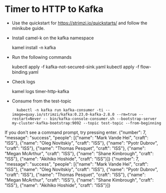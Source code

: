 # Timer to HTTP to Kafka

- Use the quickstart for https://strimzi.io/quickstarts/ and follow the minikube guide.

- Install camel-k on the kafka namespace

	kamel install -n kafka

- Run the following commands

	kubectl apply -f kafka-not-secured-sink.yaml
	kubectl apply -f flow-binding.yaml

- Check logs

	kamel logs timer-http-kafka

- Consume from the test-topic

        kubectl -n kafka run kafka-consumer -ti --image=quay.io/strimzi/kafka:0.23.0-kafka-2.8.0 --rm=true --restart=Never -- bin/kafka-console-consumer.sh --bootstrap-server my-cluster-kafka-bootstrap:9092 --topic test-topic --from-beginning
If you don't see a command prompt, try pressing enter.
{"number": 7, "message": "success", "people": [{"name": "Mark Vande Hei", "craft": "ISS"}, {"name": "Oleg Novitskiy", "craft": "ISS"}, {"name": "Pyotr Dubrov", "craft": "ISS"}, {"name": "Thomas Pesquet", "craft": "ISS"}, {"name": "Megan McArthur", "craft": "ISS"}, {"name": "Shane Kimbrough", "craft": "ISS"}, {"name": "Akihiko Hoshide", "craft": "ISS"}]}
{"number": 7, "message": "success", "people": [{"name": "Mark Vande Hei", "craft": "ISS"}, {"name": "Oleg Novitskiy", "craft": "ISS"}, {"name": "Pyotr Dubrov", "craft": "ISS"}, {"name": "Thomas Pesquet", "craft": "ISS"}, {"name": "Megan McArthur", "craft": "ISS"}, {"name": "Shane Kimbrough", "craft": "ISS"}, {"name": "Akihiko Hoshide", "craft": "ISS"}]}

